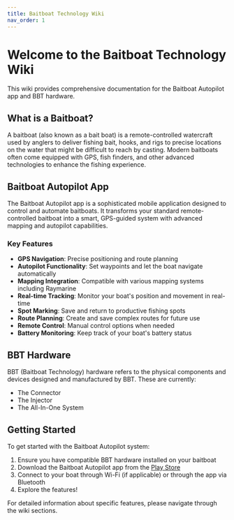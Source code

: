 ```yaml
---
title: Baitboat Technology Wiki
nav_order: 1
---
```


# Welcome to the Baitboat Technology Wiki

This wiki provides comprehensive documentation for the Baitboat Autopilot app and BBT hardware.

## What is a Baitboat?

A baitboat (also known as a bait boat) is a remote-controlled watercraft used by anglers to deliver fishing bait, hooks, and rigs to precise locations on the water that might be difficult to reach by casting. Modern baitboats often come equipped with GPS, fish finders, and other advanced technologies to enhance the fishing experience.

## Baitboat Autopilot App

The Baitboat Autopilot app is a sophisticated mobile application designed to control and automate baitboats. It transforms your standard remote-controlled baitboat into a smart, GPS-guided system with advanced mapping and autopilot capabilities.

### Key Features

- **GPS Navigation**: Precise positioning and route planning
- **Autopilot Functionality**: Set waypoints and let the boat navigate automatically
- **Mapping Integration**: Compatible with various mapping systems including Raymarine
- **Real-time Tracking**: Monitor your boat's position and movement in real-time
- **Spot Marking**: Save and return to productive fishing spots
- **Route Planning**: Create and save complex routes for future use
- **Remote Control**: Manual control options when needed
- **Battery Monitoring**: Keep track of your boat's battery status

## BBT Hardware

BBT (Baitboat Technology) hardware refers to the physical components and devices designed and manufactured by BBT. These are currently:

- The Connector
- The Injector
- The All-In-One System

## Getting Started

To get started with the Baitboat Autopilot system:

1. Ensure you have compatible BBT hardware installed on your baitboat
2. Download the Baitboat Autopilot app from
   the [Play Store](https://play.google.com/store/apps/details?id=com.bernsbaitboats.app)
3. Connect to your boat through Wi-Fi (if applicable) or through the app via Bluetooth
5. Explore the features!

For detailed information about specific features, please navigate through the wiki sections.
